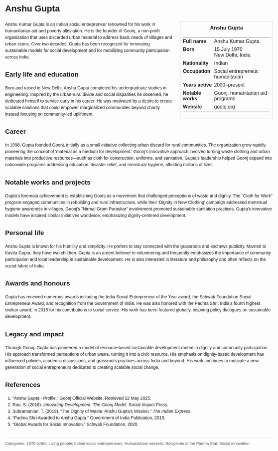 <!DOCTYPE html>
<html>
<head>
  <title>Anshu Gupta – Profile</title>
  <style>
    body { font-family: Arial, sans-serif; margin: 2rem auto; max-width: 960px; line-height: 1.5; }
    aside.infobox { float: right; width: 280px; margin: 0 0 1rem 1.5rem; border: 1px solid #ccc; padding: 0.5rem; font-size: 0.9rem; }
    aside.infobox h3 { text-align: center; margin-top: 0; }
    aside.infobox table { width: 100%; border-collapse: collapse; }
    aside.infobox td { padding: 0.25rem 0; vertical-align: top; }
    h1 { margin-top: 0; }
    footer.categories { font-size: 0.8rem; color: #555; border-top: 1px solid #ddd; padding-top: 0.5rem; margin-top: 2rem; }
  </style>
</head>
<body>
  <h1>Anshu Gupta</h1>
  <aside class="infobox">
    <h3>Anshu Gupta</h3>
    <table>
      <tr><td><strong>Full name</strong></td><td>Anshu Kumar Gupta</td></tr>
      <tr><td><strong>Born</strong></td><td>15 July 1970<br>New Delhi, India</td></tr>
      <tr><td><strong>Nationality</strong></td><td>Indian</td></tr>
      <tr><td><strong>Occupation</strong></td><td>Social entrepreneur, humanitarian</td></tr>
      <tr><td><strong>Years active</strong></td><td>2000–present</td></tr>
      <tr><td><strong>Notable works</strong></td><td>Goonj, humanitarian aid programs</td></tr>
      <tr><td><strong>Website</strong></td><td><a href="https://goonj.org">goonj.org</a></td></tr>
    </table>
  </aside>
  <p>Anshu Kumar Gupta is an Indian social entrepreneur renowned for his work in humanitarian aid and poverty alleviation. He is the founder of Goonj, a non-profit organization that uses discarded urban material to address basic needs of villages and urban slums. Over two decades, Gupta has been recognized for innovating sustainable models for social development and for mobilizing community participation across India.</p>
  
  <h2>Early life and education</h2>
  <p>Born and raised in New Delhi, Anshu Gupta completed his undergraduate studies in engineering. Inspired by the urban-rural divide and social disparities he observed, he dedicated himself to service early in his career. He was motivated by a desire to create scalable solutions that could empower marginalized communities beyond charity—instead focusing on community-led upliftment.</p>
  
  <h2>Career</h2>
  <p>In 1998, Gupta founded Goonj, initially as a small initiative collecting urban discard for rural communities. The organization grew rapidly, pioneering the concept of 'material as a medium for development.' Goonj's innovative approach involved turning waste clothing and urban materials into productive resources—such as cloth for construction, uniforms, and sanitation. Gupta’s leadership helped Goonj expand into nationwide programs addressing education, disaster relief, and menstrual hygiene, affecting millions of lives.</p>
  
  <h2>Notable works and projects</h2>
  <p>Gupta's foremost achievement is establishing Goonj as a movement that challenged perceptions of waste and dignity. The "Cloth for Work" program engaged communities in rebuilding and rural infrastructure, while their 'Dignity in New Clothing' campaign addressed menstrual hygiene awareness in villages. Goonj's "Nirmal Gram Puraskar" involvement promoted sustainable sanitation practices. Gupta's innovative models have inspired similar initiatives worldwide, emphasizing dignity-centered development.</p>
  
  <h2>Personal life</h2>
  <p>Anshu Gupta is known for his humility and simplicity. He prefers to stay connected with the grassroots and eschews publicity. Married to Kavita Gupta, they have two children. Gupta is an ardent believer in volunteering and frequently emphasizes the importance of community participation and local leadership in sustainable development. He is also interested in literature and philosophy and often reflects on the social fabric of India.</p>
  
  <h2>Awards and honours</h2>
  <p>Gupta has received numerous awards including the India Social Entrepreneur of the Year award, the Schwab Foundation Social Entrepreneur Award, and recognition from the Government of India. He was also honored with the Padma Shri, India’s fourth highest civilian award, in 2015 for his contributions to social service. His work has been featured globally, inspiring policy dialogues on sustainable development.</p>
  
  <h2>Legacy and impact</h2>
  <p>Through Goonj, Gupta has pioneered a model of resource-based sustainable development rooted in dignity and community participation. His approach transformed perceptions of urban waste, turning it into a civic resource. His emphasis on dignity-based development has influenced policies, academic discussions, and grassroots practices across India and beyond. His work continues to motivate a new generation of social entrepreneurs dedicated to creating scalable social change.</p>
  
  <h2>References</h2>
  <ol>
    <li>“Anshu Gupta - Profile.” Goonj Official Website. Retrieved 12 May 2025.</li>
    <li>Rao, S. (2018). <i>Innovating Development: The Goonj Model</i>. Social Impact Press.</li>
    <li>Subramanian, T. (2019). “The Dignity of Waste: Anshu Gupta’s Mission.” <i>The Indian Express</i>.</li>
    <li>“Padma Shri Awarded to Anshu Gupta.” Government of India Publication, 2015.</li>
    <li>“Global Awards for Social Innovation.” Schwab Foundation, 2020.</li>
  </ol>
  
  <footer class="categories">Categories: 1970 births; Living people; Indian social entrepreneurs; Humanitarian workers; Recipients of the Padma Shri; Social innovation</footer>
</body>
</html>
